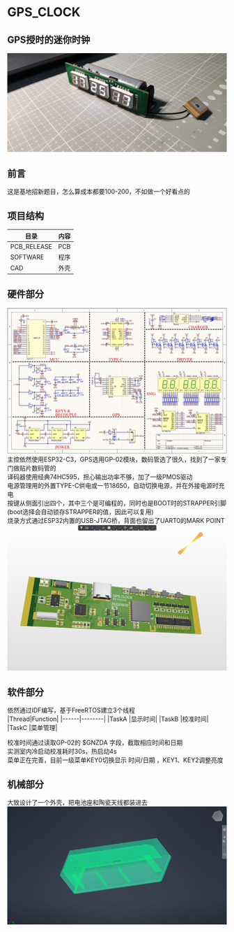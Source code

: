 # GPS_CLOCK

## GPS授时的迷你时钟
![](/IMG/1.jpg)
## 前言
这是基地招新题目，怎么算成本都要100-200，不如做一个好看点的 <br>


## 项目结构
|目录|内容|
|---|----|
|PCB_RELEASE|PCB|
|SOFTWARE|程序|
|CAD|外壳|

## 硬件部分
![](/IMG/2.jpg)
主控依然使用ESP32-C3，GPS选用GP-02模块，数码管选了很久，找到了一家专门做贴片数码管的 <br>
译码器使用经典74HC595，担心输出功率不够，加了一级PMOS驱动 <br>
电源管理用的外置TYPE-C供电或一节18650，自动切换电源，并在外接电源时充电 <br>
按键从侧面引出四个，其中三个是可编程的，同时也是BOOT时的STRAPPER引脚(boot选择会自动锁存STRAPPER的值，因此可以复用) <br>
烧录方式通过ESP32内置的USB-JTAG桥，背面也留出了UART0的MARK POINT
![](/IMG/3.jpg)

## 软件部分
依然通过IDF编写，基于FreeRTOS建立3个线程 <br>
|Thread|Function|
|------|--------|
|TaskA |显示时间|
|TaskB |校准时间|
|TaskC |菜单管理|

校准时间通过读取GP-02的 $GNZDA 字段，截取相应时间和日期 <br> 
实测室内冷启动校准耗时30s，热启动4s <br>
菜单正在完善，目前一级菜单KEY0切换显示 时间/日期 ，KEY1、KEY2调整亮度 <br>

## 机械部分
大致设计了一个外壳，把电池座和陶瓷天线都装进去 <br>
![](/IMG/4.jpg)
